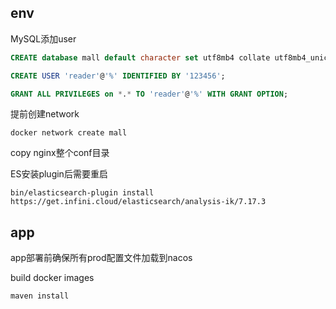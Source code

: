 


## env


MySQL添加user

```sql
CREATE database mall default character set utf8mb4 collate utf8mb4_unicode_ci;

CREATE USER 'reader'@'%' IDENTIFIED BY '123456';

GRANT ALL PRIVILEGES on *.* TO 'reader'@'%' WITH GRANT OPTION;
```


提前创建network
```shell
docker network create mall
```


copy nginx整个conf目录

ES安装plugin后需要重启
```shell
bin/elasticsearch-plugin install https://get.infini.cloud/elasticsearch/analysis-ik/7.17.3
```


## app

app部署前确保所有prod配置文件加载到nacos

build docker images
```shell
maven install
```

